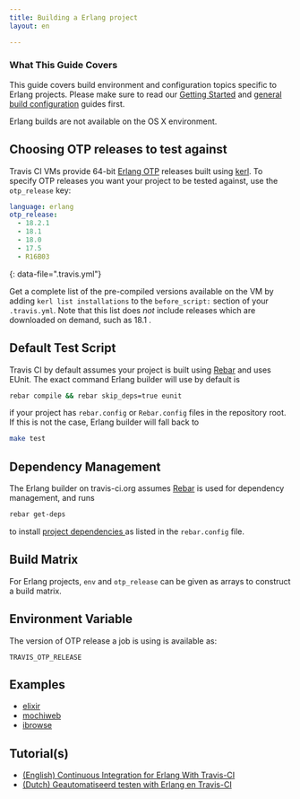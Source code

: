 ```yaml
---
title: Building a Erlang project
layout: en

---
```


### What This Guide Covers

This guide covers build environment and configuration topics specific to Erlang projects. Please make sure to read our [Getting Started](/user/getting-started/) and [general build configuration](/user/customizing-the-build/) guides first.

Erlang builds are not available on the OS X environment.

## Choosing OTP releases to test against

Travis CI VMs provide 64-bit [Erlang OTP](http://www.erlang.org/download.html) releases built using [kerl](https://github.com/spawngrid/kerl). To specify OTP releases you want your project to be tested against, use the `otp_release` key:

```yaml
language: erlang
otp_release:
  - 18.2.1
  - 18.1
  - 18.0
  - 17.5
  - R16B03
```
{: data-file=".travis.yml"}

Get a complete list of the pre-compiled versions available on the VM by adding `kerl list installations` to the `before_script:` section of your `.travis.yml`. Note that this list does *not* include releases which are downloaded on demand, such as 18.1 .  

## Default Test Script

Travis CI by default assumes your project is built using [Rebar](https://github.com/rebar/rebar) and uses EUnit. The exact command Erlang builder will use by default is

```bash
rebar compile && rebar skip_deps=true eunit
```

if your project has `rebar.config` or `Rebar.config` files in the repository root. If this is not the case, Erlang builder will fall back to

```bash
make test
```

## Dependency Management

The Erlang builder on travis-ci.org assumes [Rebar](https://github.com/basho/rebar) is used for dependency management, and runs

```bash
rebar get-deps
```

to install [project dependencies ](https://github.com/basho/riak/blob/master/rebar.config) as listed in the `rebar.config` file.

## Build Matrix

For Erlang projects, `env` and `otp_release` can be given as arrays
to construct a build matrix.

## Environment Variable

The version of OTP release a job is using is available as:

```
TRAVIS_OTP_RELEASE
```

## Examples

- [elixir](https://github.com/elixir-lang/elixir/blob/master/.travis.yml)
- [mochiweb](https://github.com/mochi/mochiweb/blob/master/.travis.yml)
- [ibrowse](https://github.com/cmullaparthi/ibrowse/blob/master/.travis.yml)

## Tutorial(s)

- [(English) Continuous Integration for Erlang With Travis-CI](http://blog.equanimity.nl/blog/2013/06/04/continuous-integration-for-erlang-with-travis-ci/)
- [(Dutch) Geautomatiseerd testen with Erlang en Travis-CI](http://blog.equanimity.nl/blog/2013/04/25/geautomatiseerd-testen-met-erlang/)
